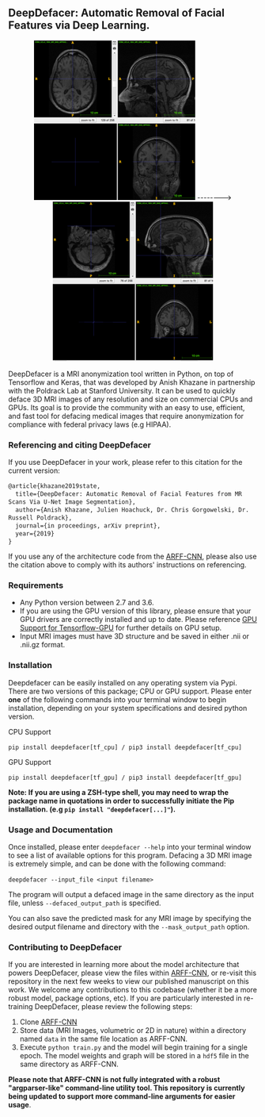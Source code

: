 ## DeepDefacer: Automatic Removal of Facial Features via Deep Learning.
 
 <div align="center">
<img style="float:center;margin:0px" src="images/diffsizeundefaced.png"> --------> <img style="float: center;" src="images/exampledefacedresized.png"> 
</div>

DeepDefacer is a MRI anonymization tool written in Python, on top of Tensorflow and Keras, that was developed by Anish Khazane in partnership with the Poldrack Lab at Stanford University. It can be used to quickly deface 3D MRI images of any resolution and size on commercial CPUs and GPUs. Its goal is to provide the community with an easy to use, efficient, and fast tool for defacing medical images that require anonymization for compliance with federal privacy laws (e.g HIPAA). 

### Referencing and citing DeepDefacer
If you use DeepDefacer in your work, please refer to this citation for the current version:

```
@article{khazane2019state,
  title={DeepDefacer: Automatic Removal of Facial Features from MR Scans Via U-Net Image Segmentation},
  author={Anish Khazane, Julien Hoachuck, Dr. Chris Gorgowelski, Dr. Russell Poldrack},
  journal={in proceedings, arXiv preprint},
  year={2019}
}
```
If you use any of the architecture code from the [ARFF-CNN](https://github.com/AKhazane/ARFF-CNN.git), please also use the citation above to comply with its authors' instructions on referencing.


### Requirements 

* Any Python version between 2.7 and 3.6.
* If you are using the GPU version of this library, please ensure that your GPU drivers are correctly installed and up to date. Please reference [GPU Support for Tensorflow-GPU](https://www.tensorflow.org/install/gpu) for further details on GPU setup. 
* Input MRI images must have 3D structure and be saved in either .nii or .nii.gz format.

### Installation

Deepdefacer can be easily installed on any operating system via Pypi. There are two versions of this package; CPU or GPU support. Please enter **one** of the following commands into your terminal window to begin installation, depending on your system specifications and desired python version. 

CPU Support
```
pip install deepdefacer[tf_cpu] / pip3 install deepdefacer[tf_cpu]
```

GPU Support
```
pip install deepdefacer[tf_gpu] / pip3 install deepdefacer[tf_gpu]
```

**Note: If you are using a ZSH-type shell, you may need to wrap the package name in quotations in order to successfully initiate the Pip installation. (e.g ```pip install "deepdefacer[...]"```).**

### Usage and Documentation

Once installed, please enter `deepdefacer --help` into your terminal window to see a list of available options for this program. Defacing a 3D MRI image is extremely simple, and can be done with the following command:

 ```deepdefacer --input_file <input filename> ```
 
 The program will output a defaced image in the same directory as the input file, unless `--defaced_output_path` is specified. 
 
 You can also save the predicted mask for any MRI image by specifying the desired output filename and directory with the `--mask_output_path` option. 

### Contributing to DeepDefacer

If you are interested in learning more about the model architecture that powers DeepDefacer, please view the files within [ARFF-CNN](https://github.com/AKhazane/ARFF-CNN.git), or re-visit this repository in the next few weeks to view our published manuscript on this work. We welcome any contributions to this codebase (whether it be a more robust model, package options, etc). If you are particularly interested in re-training DeepDefacer, please review the following steps:

1. Clone [ARFF-CNN](https://github.com/AKhazane/ARFF-CNN.git)
2. Store data (MRI Images, volumetric or 2D in nature) within a directory named `data` in the same file location as ARFF-CNN. 
3. Execute `python train.py` and the model will begin training for a single epoch. The model weights and graph will be stored in a `hdf5` file in the same directory as ARFF-CNN.

**Please note that ARFF-CNN is not fully integrated with a robust "argparser-like" command-line utility tool. This repository is currently being updated to support more command-line arguments for easier usage**.
